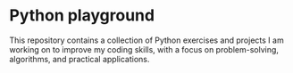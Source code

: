 # Python playground
This repository contains a collection of Python exercises and projects I am working on to improve my coding skills, with a focus on problem-solving, algorithms, and practical applications.